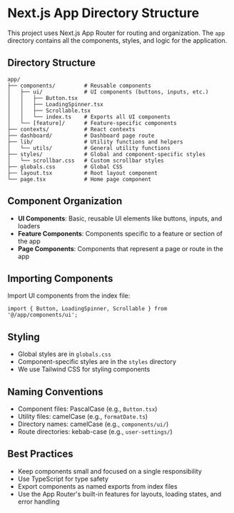 # Next.js App Directory Structure

This project uses Next.js App Router for routing and organization. The `app` directory contains all the components, styles, and logic for the application.

## Directory Structure

```
app/
├── components/         # Reusable components
│   ├── ui/             # UI components (buttons, inputs, etc.)
│   │   ├── Button.tsx
│   │   ├── LoadingSpinner.tsx
│   │   ├── Scrollable.tsx
│   │   └── index.ts    # Exports all UI components
│   └── [feature]/      # Feature-specific components
├── contexts/           # React contexts
├── dashboard/          # Dashboard page route
├── lib/                # Utility functions and helpers
│   └── utils/          # General utility functions
├── styles/             # Global and component-specific styles
│   └── scrollbar.css   # Custom scrollbar styles
├── globals.css         # Global CSS
├── layout.tsx          # Root layout component
└── page.tsx            # Home page component
```

## Component Organization

- **UI Components**: Basic, reusable UI elements like buttons, inputs, and loaders
- **Feature Components**: Components specific to a feature or section of the app
- **Page Components**: Components that represent a page or route in the app

## Importing Components

Import UI components from the index file:

```tsx
import { Button, LoadingSpinner, Scrollable } from '@/app/components/ui';
```

## Styling

- Global styles are in `globals.css`
- Component-specific styles are in the `styles` directory
- We use Tailwind CSS for styling components

## Naming Conventions

- Component files: PascalCase (e.g., `Button.tsx`)
- Utility files: camelCase (e.g., `formatDate.ts`)
- Directory names: camelCase (e.g., `components/ui/`)
- Route directories: kebab-case (e.g., `user-settings/`)

## Best Practices

- Keep components small and focused on a single responsibility
- Use TypeScript for type safety
- Export components as named exports from index files
- Use the App Router's built-in features for layouts, loading states, and error handling
